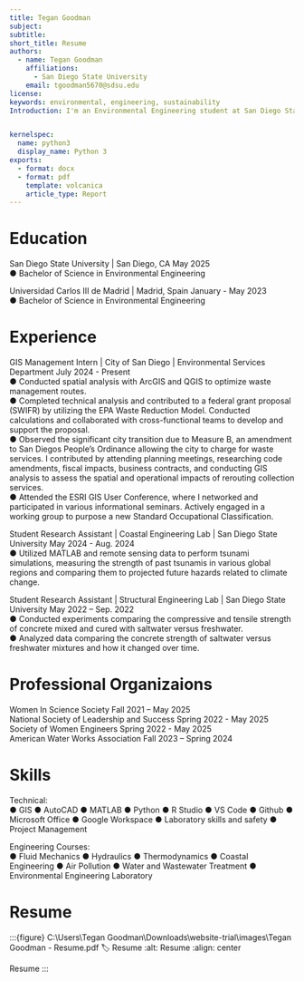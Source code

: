 ```yaml
---
title: Tegan Goodman
subject: 
subtitle: 
short_title: Resume
authors:
  - name: Tegan Goodman
    affiliations:
      - San Diego State University
    email: tgoodman5670@sdsu.edu
license: 
keywords: environmental, engineering, sustainability
Introduction: I'm an Environmental Engineering student at San Diego State University with a solid foundation in sustainability, infrastructure, and environmental systems. I have hands-on experience with GIS, MATLAB, AutoCAD, and laboratory research, which I've applied in real-world settings—from interning with the City of San Diego on waste management initiatives to conducting climate-related hazard simulations in the Coastal Engineering Lab. Studying abroad in Spain and volunteering in Peru have shaped my global outlook, and I'm active in professional organizations like the Society of Women Engineers and AWWA to continue learning and connecting. I'm passionate about using innovative, data-driven solutions to build more resilient and sustainable communities. 


kernelspec:
  name: python3
  display_name: Python 3
exports:
  - format: docx
  - format: pdf
    template: volcanica
    article_type: Report
---
```

# Education
San Diego State University |	San Diego, CA								            May 2025                        
● Bachelor of Science in Environmental Engineering

Universidad Carlos III de Madrid | Madrid, Spain				           	       January - May 2023                                               
● Bachelor of Science in Environmental Engineering

# Experience
GIS Management Intern | City of San Diego | Environmental Services Department 	July 2024 - Present                                         
●	Conducted spatial analysis with ArcGIS and QGIS to optimize waste management routes.                                        
●	Completed technical analysis and contributed to a federal grant proposal (SWIFR) by utilizing the EPA Waste Reduction Model.  Conducted calculations and collaborated with cross-functional teams to develop and support the proposal.                                      
●	Observed the significant city transition due to Measure B, an amendment to San Diegos People’s Ordinance allowing the city to charge for waste services. I contributed by attending planning meetings, researching code amendments, fiscal impacts, business contracts, and conducting GIS analysis to assess the spatial and operational impacts of rerouting collection services.                                     
●	Attended the ESRI GIS User Conference, where I networked and participated in various informational seminars. Actively engaged in a working group to purpose a new Standard Occupational Classification.               

Student Research Assistant | Coastal Engineering Lab | San Diego State University         May 2024 - Aug. 2024                                  
●	Utilized MATLAB and remote sensing data to perform tsunami simulations, measuring the strength of past tsunamis in various global regions and comparing them to projected future hazards related to climate change.                     
                                            
Student Research Assistant | Structural Engineering Lab | San Diego State University    May 2022 – Sep. 2022                                        
●	Conducted experiments comparing the compressive and tensile strength of concrete mixed and cured with saltwater versus freshwater.          
●	Analyzed data comparing the concrete strength of saltwater versus freshwater mixtures and how it changed over time. 

# Professional Organizaions
Women In Science Society Fall 2021 – May 2025                                                       
National Society of Leadership and Success Spring 2022 - May 2025                                                               
Society of Women Engineers Spring 2022 - May 2025                                                                                           
American Water Works Association Fall 2023 – Spring 2024                                                            

# Skills
Technical:  
● GIS
● AutoCAD
● MATLAB
● Python
● R Studio
● VS Code
● Github
● Microsoft Office
● Google Workspace
● Laboratory skills and safety
● Project Management 

Engineering Courses:                                     
● Fluid Mechanics
● Hydraulics
● Thermodynamics
● Coastal Engineering
● Air Pollution
● Water and Wastewater Treatment
● Environmental Engineering Laboratory

# Resume
:::{figure} C:\Users\Tegan Goodman\Downloads\website-trial\images\Tegan Goodman - Resume.pdf
:label: Resume 
:alt: Resume
:align: center 

Resume
::: 